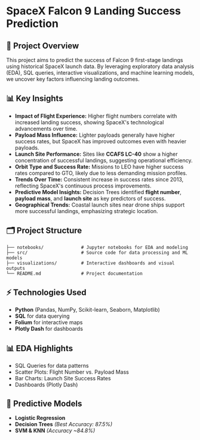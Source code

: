 # SpaceX Falcon 9 Landing Success Prediction

## 🚀 Project Overview
This project aims to predict the success of Falcon 9 first-stage landings using historical SpaceX launch data. By leveraging exploratory data analysis (EDA), SQL queries, interactive visualizations, and machine learning models, we uncover key factors influencing landing outcomes.

## 📊 Key Insights
- **Impact of Flight Experience:** Higher flight numbers correlate with increased landing success, showing SpaceX's technological advancements over time.
- **Payload Mass Influence:** Lighter payloads generally have higher success rates, but SpaceX has improved outcomes even with heavier payloads.
- **Launch Site Performance:** Sites like **CCAFS LC-40** show a higher concentration of successful landings, suggesting operational efficiency.
- **Orbit Type and Success Rate:** Missions to LEO have higher success rates compared to GTO, likely due to less demanding mission profiles.
- **Trends Over Time:** Consistent increase in success rates since 2013, reflecting SpaceX's continuous process improvements.
- **Predictive Model Insights:** Decision Trees identified **flight number**, **payload mass**, and **launch site** as key predictors of success.
- **Geographical Trends:** Coastal launch sites near drone ships support more successful landings, emphasizing strategic location.

## 🗂️ Project Structure
```                 
├── notebooks/              # Jupyter notebooks for EDA and modeling
├── src/                    # Source code for data processing and ML models
├── visualizations/         # Interactive dashboards and visual outputs
└── README.md               # Project documentation
```

## ⚡ Technologies Used
- **Python** (Pandas, NumPy, Scikit-learn, Seaborn, Matplotlib)
- **SQL** for data querying
- **Folium** for interactive maps
- **Plotly Dash** for dashboards

## 📊 EDA Highlights
- SQL Queries for data patterns
- Scatter Plots: Flight Number vs. Payload Mass
- Bar Charts: Launch Site Success Rates
- Dashboards (Plotly Dash)

## 🤖 Predictive Models
- **Logistic Regression**
- **Decision Trees** *(Best Accuracy: 87.5%)*
- **SVM & KNN** *(Accuracy ~84.8%)*



